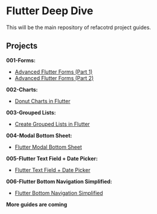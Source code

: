 # Flutter Deep Dive

This will be the main repository of refacotrd project guides.

## Projects

**001-Forms:**

- [Advanced Flutter Forms (Part 1)](https://medium.com/flutter-community/advanced-flutter-forms-part-1-e575422176ed)
- [Advanced Flutter Forms (Part 2)](https://medium.com/flutter-community/advanced-flutter-forms-part-2-5ba9a759c8a1)

**002-Charts:**

- [Donut Charts in Flutter](https://refactord.com/guides/donut-charts-in-flutter)

**003-Grouped Lists:**

- [Create Grouped Lists in Flutter](https://refactord.com/guides/create-grouped-lists-in-flutter)

**004-Modal Bottom Sheet:**

- [Flutter Modal Bottom Sheet](https://refactord.com/guides/flutter-modal-bottom-sheet)

**005-Flutter Text Field + Date Picker:**

- [Flutter Text Field + Date Picker](https://refactord.com/guides/flutter-text-field-date-picker)

**006-Flutter Bottom Navigation Simplified:**

- [Flutter Bottom Navigation Simplified](https://refactord.com/guides/flutter-bottom-navigation-simplified)

**More guides are coming**
